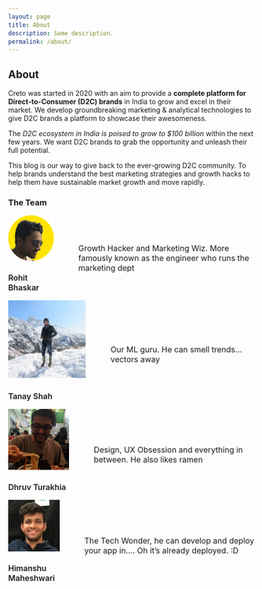 ```yaml
---
layout: page
title: About
description: Some description.
permalink: /about/
---
```


<!-- <img class="img-rounded" src="/assets/img/uploads/profile.png" alt="Thiago Rossener" width="200"> -->

## About

Creto was started in 2020 with an aim to provide a **complete platform for Direct-to-Consumer (D2C) brands** in India to grow and excel in their market.
We develop groundbreaking marketing & analytical technologies to give D2C brands a platform to showcase their awesomeness.

The *D2C ecosystem in India is poised to grow to $100 billion* within the next few years. We want D2C brands to grab the opportunity and unleash their full potential. 

This blog is our way to give back to the ever-growing D2C community. To help brands understand the best marketing strategies and growth hacks to help them have sustainable market growth and move rapidly.

### The Team

<div style="display: flex;">
  <div style="margin-right: 10%">
    <img class="img-rounded" src="/assets/img/uploads/author_rohit.png" title="Rohit Bhaskar" width="200px" style="margin-bottom: 5%">
    <p style="font-weight: 600; font-size: 16px;">Rohit Bhaskar</p>
  </div>
  <p style="align-self: center; font-size: 16px;">Growth Hacker and Marketing Wiz. More famously known as the engineer who runs the marketing dept</p>
</div>

<div style="display: flex;">
  <div style="margin-right: 10%">
    <img class="img-rounded" src="/assets/img/uploads/author_tanay.jpg" title="Tanay Shah" width="200px" style="margin-bottom: 5%">
    <p style="font-weight: 600; font-size: 16px;">Tanay Shah</p>
  </div>
  <p style="align-self: center; font-size: 16px;">Our ML guru. He can smell trends... vectors away</p>
</div>

<div style="display: flex;">
  <div style="margin-right: 10%">
    <img class="img-rounded" src="/assets/img/uploads/author_dhruv.jpg" title="Dhruv Turakhia" width="200px" style="margin-bottom: 5%">
    <p style="font-weight: 600; font-size: 16px;">Dhruv Turakhia</p>
  </div>
  <p style="align-self: center; font-size: 16px;">Design, UX Obsession and everything in between. He also likes ramen</p>
</div>

<div style="display: flex;">
  <div style="margin-right: 10%">
    <img class="img-rounded" src="/assets/img/uploads/author_himanshu.jpg" title="Dhruv Turakhia" width="200px" style="margin-bottom: 5%">
    <p style="font-weight: 600; font-size: 16px;">Himanshu Maheshwari</p>
  </div>
  <p style="align-self: center; font-size: 16px;">The Tech Wonder, he can develop and deploy your app in…. Oh it’s already deployed. :D
  </p>
</div>
